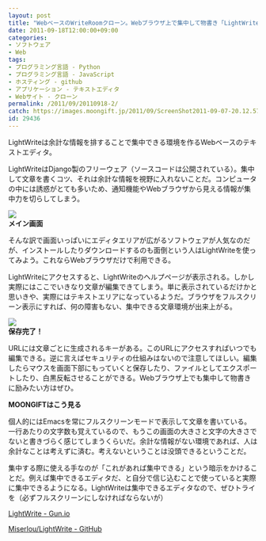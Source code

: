 ```yaml
---
layout: post
title: "WebベースのWriteRoomクローン。Webブラウザ上で集中して物書き「LightWrite」"
date: 2011-09-18T12:00:00+09:00
categories:
- ソフトウェア
- Web
tags: 
- プログラミング言語 - Python
- プログラミング言語 - JavaScript
- ホスティング - github
- アプリケーション - テキストエディタ
- Webサイト - クローン
permalink: /2011/09/20110918-2/
catch: https://images.moongift.jp/2011/09/ScreenShot2011-09-07-20.12.57_thumb.png
id: 29436
---
```

LightWriteは余計な情報を排することで集中できる環境を作るWebベースのテキストエディタ。

  

LightWriteはDjango製のフリーウェア（ソースコードは公開されている）。集中して文章を書くコツ、それは余計な情報を視野に入れないことだ。コンピュータの中には誘惑がとても多いため、通知機能やWebブラウザから見える情報が集中力を切らしてしまう。

  

[![](https://images.moongift.jp/2011/09/ScreenShot2011-09-07-20.13.16_thumb.png)](https://images.moongift.jp/2011/09/c2d9d05a9b367fcdea45ec702547cc9c.png)  
**メイン画面**

  

そんな訳で画面いっぱいにエディタエリアが広がるソフトウェアが人気なのだが、インストールしたりダウンロードするのも面倒という人はLightWriteを使ってみよう。これならWebブラウザだけで利用できる。

  
<!--more-->  

LightWriteにアクセスすると、LightWriteのヘルプページが表示される。しかし実際にはここでいきなり文章が編集できてしまう。単に表示されているだけかと思いきや、実際にはテキストエリアになっているようだ。ブラウザをフルスクリーン表示にすれば、何の障害もない、集中できる文章環境が出来上がる。

  

[![](https://images.moongift.jp/2011/09/ScreenShot2011-09-07-20.12.57_thumb.png)](https://images.moongift.jp/2011/09/ca4420a589127eeea8a6425da8974ced.png)  
**保存完了！**

  

URLには文章ごとに生成されるキーがある。このURLにアクセスすればいつでも編集できる。逆に言えばセキュリティの仕組みはないので注意してほしい。編集したらマウスを画面下部にもっていくと保存したり、ファイルとしてエクスポートしたり、白黒反転させることができる。Webブラウザ上でも集中して物書きに励みたい方はぜひ。

  
  
  

**MOONGIFTはこう見る**

  

個人的にはEmacsを常にフルスクリーンモードで表示して文章を書いている。一行あたりの文字数も覚えているので、もうこの画面の大きさと文字の大きさでないと書きづらく感じてしまうくらいだ。余計な情報がない環境であれば、人は余計なことは考えずに済む。考えないということは没頭できるということだ。

  

集中する際に使える手なのが「これがあれば集中できる」という暗示をかけることだ。例えば集中できるエディタだ、と自分で信じ込むことで使っていると実際に集中できるようになる。LightWriteは集中できるエディタなので、ぜひトライを（必ずフルスクリーンにしなければならないが）

  

[LightWrite - Gun.io](http://gun.io/w/)

  

[Miserlou/LightWrite - GitHub](https://github.com/Miserlou/LightWrite)

